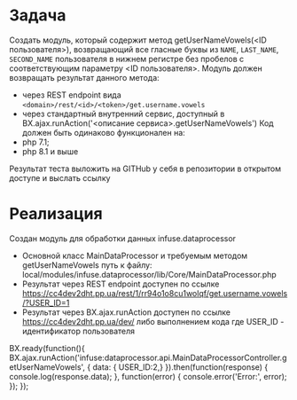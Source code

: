 # Задача
Создать модуль, который содержит метод
getUserNameVowels(<ID пользователя>),
возвращающий все гласные буквы из `NAME`, `LAST_NAME`, `SECOND_NAME` пользователя в нижнем регистре без пробелов с соответствующим параметру
<ID пользователя>.
Модуль должен возвращать результат данного метода:
- через REST endpoint вида `<domain>/rest/<id>/<token>/get.username.vowels`
- через стандартный внутренний сервис, доступный в BX.ajax.runAction('<описание  сервиса>.getUserNameVowels')
  Код должен быть одинаково функционален на:
- php 7.1;
- php 8.1 и выше

Результат теста выложить на GITHub у себя в репозитории в открытом доступе и выслать ссылку

# Реализация 
Создан модуль для обработки данных infuse.dataprocessor
- Основной класс MainDataProcessor и требуемым методом getUserNameVowels путь к файлу: local/modules/infuse.dataprocessor/lib/Core/MainDataProcessor.php
- Результат через REST endpoint доступен по ссылке https://cc4dev2dht.pp.ua/rest/1/rr94o1o8cu1wolqf/get.username.vowels/?USER_ID=1 
- Результат через BX.ajax.runAction доступен по ссылке https://cc4dev2dht.pp.ua/dev/ либо выполнением кода где USER_ID - идентификатор пользователя

BX.ready(function(){
  BX.ajax.runAction('infuse:dataprocessor.api.MainDataProcessorController.getUserNameVowels', {
    data: { USER_ID:2,}
  }).then(function(response) {
    console.log(response.data);
  }, function(error) {
    console.error('Error:', error);
  });
});
